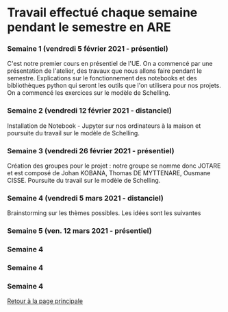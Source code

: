 # Travail effectué chaque semaine pendant le semestre en ARE

### Semaine 1 (vendredi 5 février 2021 - présentiel)

C'est notre premier cours en présentiel de l'UE. On a commencé par une présentation de l'atelier, des travaux que nous allons faire pendant le semestre. Explications sur le fonctionnement des notebooks et des bibliothèques python qui seront les outils que l'on utilisera pour nos projets.
On a commencé les exercices sur le modèle de Schelling. 

### Semaine 2 (vendredi 12 février 2021 - distanciel)
Installation de Notebook - Jupyter sur nos ordinateurs à la maison et poursuite du travail sur le modèle de Schelling.

### Semaine 3 (vendredi 26 février 2021 - présentiel)
Création des groupes pour le projet : notre groupe se nomme donc JOTARE et est composé de Johan KOBANA, Thomas DE MYTTENARE, Ousmane CISSE. 
Poursuite du travail sur le modèle de Schelling.

### Semaine 4 (vendredi 5 mars 2021 - distanciel)
Brainstorming sur les thèmes possibles. Les idées sont les suivantes

### Semaine 5 (ven. 12 mars 2021 - présentiel)

### Semaine 4
### Semaine 4
### Semaine 4


<a href="index.html"> Retour à la page principale </a>
